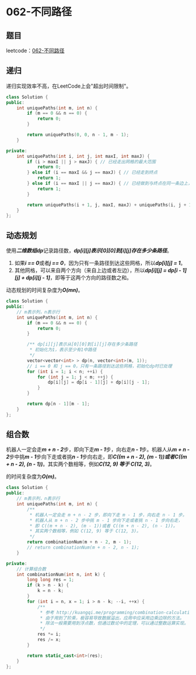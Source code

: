 # 062-不同路径

## 题目

leetcode：[062-不同路径](https://leetcode-cn.com/problems/unique-paths/)


## 递归

递归实现效率不高，在LeetCode上会"超出时间限制"。

```c++
class Solution {
public:
    int uniquePaths(int m, int n) {
        if (m == 0 && n == 0) {
            return 0;
        }

        return uniquePaths(0, 0, n - 1, m - 1);
    }

private:
    int uniquePaths(int i, int j, int maxI, int maxJ) {
        if (i > maxI || j > maxJ) { // 已经走出网格的最大范围
            return 0;
        } else if (i == maxI && j == maxJ) { // 已经走到终点
            return 1;
        } else if (i == maxI || j == maxJ) { // 已经做到与终点在同一条边上，只剩一条路可以到达终点
            return 1;
        }

        return uniquePaths(i + 1, j, maxI, maxJ) + uniquePaths(i, j + 1, maxI, maxJ);
    }
};
```

## 动态规划

使用***二维数组dp***记录路径数，***dp\[i\]\[j\]表示\[0\]\[0\]到\[i\]\[j\]存在多少条路径***。

1. 如果***i == 0***或者***j == 0***，因为只有一条路径到达这些网格，所以***dp\[i\]\[j\] = 1***。
2. 其他网格，可以来自两个方向（来自上边或者左边），所以***dp\[i\]\[j\] = dp\[i - 1\]\[j\] + dp\[i\]\[j - 1\]***，即等于这两个方向的路径数之和。

动态规划的时间复杂度为***O(mn)***。

```c++
class Solution {
public:
    // m表示列，n表示行
    int uniquePaths(int m, int n) {
        if (m == 0 && n == 0) {
            return 0;
        }

        /** dp[i][j]表示从[0][0]到[i][j]存在多少条路径
         * 初始化为1，表示至少有1中路径
         */
        vector<vector<int> > dp(n, vector<int>(m, 1));
        // i == 0 和 j == 0，只有一条路径到达这些网格，初始化dp时已处理
        for (int i = 1; i < n; ++i) {
            for (int j = 1; j < m; ++j) {
                dp[i][j] = dp[i - 1][j] + dp[i][j - 1];
            }
        }

        return dp[n - 1][m - 1];
    }
};
```

## 组合数

机器人一定会走***m + n - 2***步，即向下走***m - 1***步，向右走***n - 1***步。机器人从***m + n - 2***步中挑***m - 1***步向下走或者挑***n - 1***步向右走，即***C((m + n - 2), (m - 1))***或者***C((m + n - 2), (n - 1))***。其实两个数相等，例如***C(12, 9) 等于 C(12, 3)***。

的时间复杂度为***O(m)***。

```c++
class Solution {
public:
    // m表示列，n表示行
    int uniquePaths(int m, int n) {
        /**
         * 机器人一定会走 m + n - 2 步，即向下走 m - 1 步，向右走 n - 1 步。
         * 机器人从 m + n - 2 步中挑 m - 1 步向下走或者挑 n - 1 步向右走，
         * 即 C((m + n - 2), (m - 1))或者 C((m + n - 2), (n - 1))。
         * 其实两个数相等，例如 C(12, 9) 等于 C(12, 3)。
         */
        return combinationNum(m + n - 2, m - 1);
        // return combinationNum(m + n - 2, n - 1);
    }

private:
    // 计算组合数
    int combinationNum(int n, int k) {
        long long res = 1;
        if (k > n - k) {
            k = n - k;
        }
        for (int i = n, x = 1; i > n - k; --i, ++x) {
            /** 
             * 参考 http://kuangqi.me/programming/combination-calculation/
             * 由于用到了阶乘，极容易导致数据溢出，应用中应采用边乘边除的方法。
             * 除法一般需要用到浮点数，但通过数论中的定理，可以通过整数运算实现。
             */
            res *= i;
            res /= x;
        }

        return static_cast<int>(res);
    }
};
```